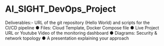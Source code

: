 # AI_SIGHT_DevOps_Project
Deliverables:-
URL of the git repository (Hello World) and scripts for the CI/CD pipeline
● Files: Cloud Template, Docker Compose file
● Live Project URL or Youtube Video of the monitoring dashboard
● Diagrams: Security & network topology
● A presentation explaining your approach

